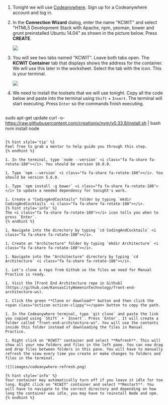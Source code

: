 1. Tonight we will use [Codeanywhere](https://codeanywhere.com). Sign up for a Codeanywhere account and log in.

1. In the **Connection Wizard** dialog, enter the name "KCWIT" and select "HTML5 Development Stack with Apache, npm, yeoman, bower and grunt preinstalled Ubuntu 14.04" as shown in the picture below. Press **CREATE**.

   ![](images/codeanywhere-new-stack.png)

1. You will see two tabs named "KCWIT". Leave both tabs open. The **KCWIT Container** tab that displays shows the address for the container. We will use this later in the worksheet. Select the tab with the <span class="octicon octicon-terminal"></span> icon. This is your terminal.

   ![](images/codeanywhere-tabs.png)

1. We need to install the toolsets that we will use tonight. Copy all the code below and paste into the terminal using `Shift` + `Insert`. The terminal will start executing. Press `Enter` so the commands finish executing.
   ```bash
sudo apt-get update
curl -o- https://raw.githubusercontent.com/creationix/nvm/v0.33.8/install.sh | bash
nvm install node
   ```

   {% hint style='tip' %}
Feel free to grab a mentor to help guide you through this step.
   {% endhint %}

1. In the terminal, type `node --version` <i class="fa fa-share fa-rotate-180"></i>. You should be version 10.0.0.

1. Type `npm --version` <i class="fa fa-share fa-rotate-180"></i>. You should be version 5.6.0.

1. Type `npm install -g bower` <i class="fa fa-share fa-rotate-180"></i> to update a needed dependency for tonight's work.

1. Create a "CodingAndCocktails" folder by typing `mkdir CodingAndCocktails` <i class="fa fa-share fa-rotate-180"></i>. 
   {% hint style='info' %}
The <i class="fa fa-share fa-rotate-180"></i> icon tells you when to press `Enter`.
   {% endhint %}

1. Navigate into the directory by typing `cd CodingAndCocktails` <i class="fa fa-share fa-rotate-180"></i>.

1. Create an "Architecture" folder by typing `mkdir Architecture` <i class="fa fa-share fa-rotate-180"></i>. 

1. Navigate into the "Architecture" directory by typing `cd Architecture` <i class="fa fa-share fa-rotate-180"></i>.

1. Let's clone a repo from Github so the files we need for Manual Practice is ready.

  1. Visit the [Front End Architecture repo in Github](https://github.com/KansasCityWomeninTechnology/front-end-architecture-ws).

  1. Click the green **Clone or download** button and then click the <span class="octicon octicon-clippy"></span> button to copy the path.

1. In the Codeanywhere terminal, type `git clone` and paste the link you copied using `Shift` + `Insert`. Press `Enter`. It will create a folder called "front-end-architecture-ws". You will use the contents inside this folder instead of downloading the files in Manual Practice.

1. Right click on "KCWIT" container and select **Refresh**. This will show all your new folders and files in the left pane. You can now drag and drop files between folders in this pane. You will have to manually refresh the view every time you create or make changes to folders and files in the terminal.
   
   ![](images/codeanywhere-refresh.png)

   {% hint style='info' %}
Your container may automatically turn off if you leave it idle for too long. Right click on "KCWIT" container and select **Restart**. You will have to navigate to the correct directory and depending on how long the container was idle, you may have to reinstall Node and npm.
   {% endhint %}
